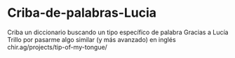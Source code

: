 # Criba-de-palabras-Lucia
Criba un diccionario buscando un tipo específico de palabra
Gracias a Lucía Trillo por pasarme algo similar (y más avanzado) en inglés chir.ag/projects/tip-of-my-tongue/
